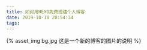 ```yaml
---
title: 如何用HEXO免费搭建个人博客
date: 2019-10-10 20:54:34
tags:
---
```

{% asset_img bg.jpg 这是一个新的博客的图片的说明 %}
